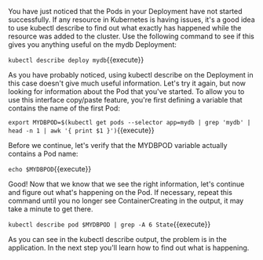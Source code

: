 You have just noticed that the Pods in your Deployment have not started successfully. If any resource in Kubernetes is having issues, it's a good idea to use kubectl describe to find out what exactly has happened while the resource was added to the cluster. Use the following command to see if this gives you anything useful on the mydb Deployment:

`kubectl describe deploy mydb`{{execute}}

As you have probably noticed, using kubectl describe on the Deployment in this case doesn't give much useful information. Let's try it again, but now looking for information about the Pod that you've started. To allow you to use this interface copy/paste feature, you're first defining a variable that contains the name of the first Pod:

`export MYDBPOD=$(kubectl get pods --selector app=mydb | grep 'mydb' | head -n 1 | awk '{ print $1 }')`{{execute}}

Before we continue, let's verify that the MYDBPOD variable actually contains a Pod name:

`echo $MYDBPOD`{{execute}}

Good! Now that we know that we see the right information, let's continue and figure out what's happening on the Pod. If necessary, repeat this command until you no longer see ContainerCreating in the output, it may take a minute to get there. 

`kubectl describe pod $MYDBPOD | grep -A 6 State`{{execute}}

As you can see in the kubectl describe output, the problem is in the application. In the next step you'll learn how to find out what is happening. 
